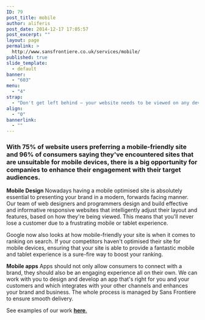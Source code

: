 ```yaml
---
ID: 79
post_title: mobile
author: aliferis
post_date: 2014-12-17 17:05:57
post_excerpt: ""
layout: page
permalink: >
  http://www.sansfrontiere.co.uk/services/mobile/
published: true
slide_template:
  - default
banner:
  - "603"
menu:
  - "4"
strap:
  - "Don't get left behind – your website needs to be viewed on any device!"
align:
  - "0"
bannerlink:
  - ""
---
```

<h3>With 75% of website users preferring a mobile-friendly site and 96% of consumers saying they've encountered sites that are unsuitable for mobile devices, there is a big opportunity for companies to enhance their engagement with their target audiences.</h3>
<strong>Mobile Design</strong>
Nowadays having a mobile optimised site is absolutely essential to presenting your brand in a modern, forwards facing manner. Our team of web designers and programmers design and build effective and informative responsive websites that intelligently adjust their layout and features, based on how they're being viewed. This means that you'll never lose a customer due to a frustrating mobile or tablet experience.

Google now also looks at how mobile-friendly your site is when it comes to ranking on search. If your competitors haven't optimised their site for mobile devices, ensuring that your site is able to provide a fantastic mobile and tablet experience is a sure-fire way to boost your ranking.

<strong>Mobile apps</strong>
Apps should not only allow consumers to connect with a brand, they should also be an engaging experience all on their own. We can work with you to design and develop an app that's right for you and your customers and which integrates with your other channels and enhances your brand and business. The whole process is managed by Sans Frontiere to ensure smooth delivery.

See examples of our work <a title="Work" href="http://www.sansfrontiere.co.uk/work/"><strong>here</strong>.</a>